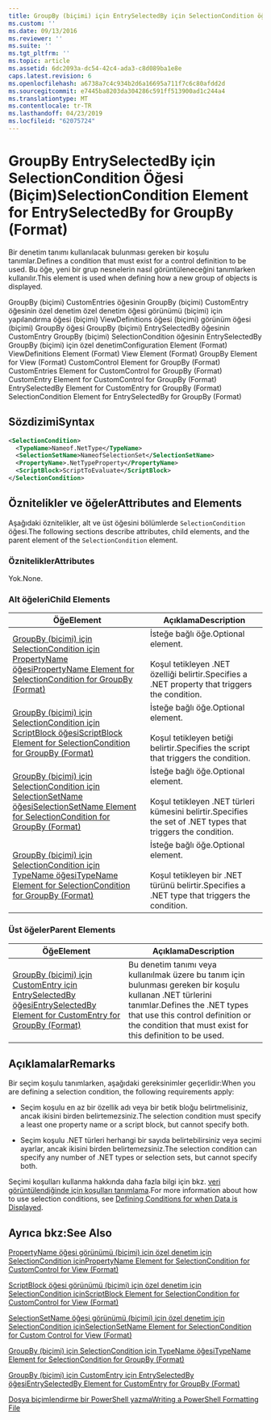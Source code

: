```yaml
---
title: GroupBy (biçimi) için EntrySelectedBy için SelectionCondition öğesi | Microsoft Docs
ms.custom: ''
ms.date: 09/13/2016
ms.reviewer: ''
ms.suite: ''
ms.tgt_pltfrm: ''
ms.topic: article
ms.assetid: 6dc2093a-dc54-42c4-ada3-c8d089ba1e8e
caps.latest.revision: 6
ms.openlocfilehash: a6738a7c4c934b2d6a16695a711f7c6c80afdd2d
ms.sourcegitcommit: e7445ba8203da304286c591ff513900ad1c244a4
ms.translationtype: MT
ms.contentlocale: tr-TR
ms.lasthandoff: 04/23/2019
ms.locfileid: "62075724"
---
```

# <a name="selectioncondition-element-for-entryselectedby-for-groupby-format"></a><span data-ttu-id="07cdb-102">GroupBy EntrySelectedBy için SelectionCondition Öğesi (Biçim)</span><span class="sxs-lookup"><span data-stu-id="07cdb-102">SelectionCondition Element for EntrySelectedBy for GroupBy (Format)</span></span>

<span data-ttu-id="07cdb-103">Bir denetim tanımı kullanılacak bulunması gereken bir koşulu tanımlar.</span><span class="sxs-lookup"><span data-stu-id="07cdb-103">Defines a condition that must exist for a control definition to be used.</span></span> <span data-ttu-id="07cdb-104">Bu öğe, yeni bir grup nesnelerin nasıl görüntüleneceğini tanımlarken kullanılır.</span><span class="sxs-lookup"><span data-stu-id="07cdb-104">This element is used when defining how a new group of objects is displayed.</span></span>

<span data-ttu-id="07cdb-105">GroupBy (biçimi) CustomEntries öğesinin GroupBy (biçimi) CustomEntry öğesinin özel denetim özel denetim öğesi görünümü (biçimi) için yapılandırma öğesi (biçimi) ViewDefinitions öğesi (biçimi) görünüm öğesi (biçimi) GroupBy öğesi GroupBy (biçimi) EntrySelectedBy öğesinin CustomEntry GroupBy (biçimi) SelectionCondition öğesinin EntrySelectedBy GroupBy (biçimi) için özel denetim</span><span class="sxs-lookup"><span data-stu-id="07cdb-105">Configuration Element (Format) ViewDefinitions Element (Format) View Element (Format) GroupBy Element for View (Format) CustomControl Element for GroupBy (Format) CustomEntries Element for CustomControl for GroupBy (Format) CustomEntry Element for CustomControl for GroupBy (Format) EntrySelectedBy Element for CustomEntry for GroupBy (Format) SelectionCondition Element for EntrySelectedBy for GroupBy (Format)</span></span>

## <a name="syntax"></a><span data-ttu-id="07cdb-106">Sözdizimi</span><span class="sxs-lookup"><span data-stu-id="07cdb-106">Syntax</span></span>

```xml
<SelectionCondition>
  <TypeName>Nameof.NetType</TypeName>
  <SelectionSetName>NameofSelectionSet</SelectionSetName>
  <PropertyName>.NetTypeProperty</PropertyName>
  <ScriptBlock>ScriptToEvaluate</ScriptBlock>
</SelectionCondition>
```

## <a name="attributes-and-elements"></a><span data-ttu-id="07cdb-107">Öznitelikler ve öğeler</span><span class="sxs-lookup"><span data-stu-id="07cdb-107">Attributes and Elements</span></span>

<span data-ttu-id="07cdb-108">Aşağıdaki öznitelikler, alt ve üst öğesini bölümlerde `SelectionCondition` öğesi.</span><span class="sxs-lookup"><span data-stu-id="07cdb-108">The following sections describe attributes, child elements, and the parent element of the `SelectionCondition` element.</span></span>

### <a name="attributes"></a><span data-ttu-id="07cdb-109">Öznitelikler</span><span class="sxs-lookup"><span data-stu-id="07cdb-109">Attributes</span></span>

<span data-ttu-id="07cdb-110">Yok.</span><span class="sxs-lookup"><span data-stu-id="07cdb-110">None.</span></span>

### <a name="child-elements"></a><span data-ttu-id="07cdb-111">Alt öğeleri</span><span class="sxs-lookup"><span data-stu-id="07cdb-111">Child Elements</span></span>

|<span data-ttu-id="07cdb-112">Öğe</span><span class="sxs-lookup"><span data-stu-id="07cdb-112">Element</span></span>|<span data-ttu-id="07cdb-113">Açıklama</span><span class="sxs-lookup"><span data-stu-id="07cdb-113">Description</span></span>|
|-------------|-----------------|
|[<span data-ttu-id="07cdb-114">GroupBy (biçimi) için SelectionCondition için PropertyName öğesi</span><span class="sxs-lookup"><span data-stu-id="07cdb-114">PropertyName Element for SelectionCondition for GroupBy (Format)</span></span>](./propertyname-element-for-selectioncondition-for-groupby-format.md)|<span data-ttu-id="07cdb-115">İsteğe bağlı öğe.</span><span class="sxs-lookup"><span data-stu-id="07cdb-115">Optional element.</span></span><br /><br /> <span data-ttu-id="07cdb-116">Koşul tetikleyen .NET özelliği belirtir.</span><span class="sxs-lookup"><span data-stu-id="07cdb-116">Specifies a .NET property that triggers the condition.</span></span>|
|[<span data-ttu-id="07cdb-117">GroupBy (biçimi) için SelectionCondition için ScriptBlock öğesi</span><span class="sxs-lookup"><span data-stu-id="07cdb-117">ScriptBlock Element for SelectionCondition for GroupBy (Format)</span></span>](./scriptblock-element-for-selectioncondition-for-entryselectedby-for-groupby-format.md)|<span data-ttu-id="07cdb-118">İsteğe bağlı öğe.</span><span class="sxs-lookup"><span data-stu-id="07cdb-118">Optional element.</span></span><br /><br /> <span data-ttu-id="07cdb-119">Koşul tetikleyen betiği belirtir.</span><span class="sxs-lookup"><span data-stu-id="07cdb-119">Specifies the script that triggers the condition.</span></span>|
|[<span data-ttu-id="07cdb-120">GroupBy (biçimi) için SelectionCondition için SelectionSetName öğesi</span><span class="sxs-lookup"><span data-stu-id="07cdb-120">SelectionSetName Element for SelectionCondition for GroupBy (Format)</span></span>](./selectionsetname-element-for-selectioncondition-for-groupby-format.md)|<span data-ttu-id="07cdb-121">İsteğe bağlı öğe.</span><span class="sxs-lookup"><span data-stu-id="07cdb-121">Optional element.</span></span><br /><br /> <span data-ttu-id="07cdb-122">Koşul tetikleyen .NET türleri kümesini belirtir.</span><span class="sxs-lookup"><span data-stu-id="07cdb-122">Specifies the set of .NET types that triggers the condition.</span></span>|
|[<span data-ttu-id="07cdb-123">GroupBy (biçimi) için SelectionCondition için TypeName öğesi</span><span class="sxs-lookup"><span data-stu-id="07cdb-123">TypeName Element for SelectionCondition for GroupBy  (Format)</span></span>](./typename-element-for-selectioncondition-for-groupby-format.md)|<span data-ttu-id="07cdb-124">İsteğe bağlı öğe.</span><span class="sxs-lookup"><span data-stu-id="07cdb-124">Optional element.</span></span><br /><br /> <span data-ttu-id="07cdb-125">Koşul tetikleyen bir .NET türünü belirtir.</span><span class="sxs-lookup"><span data-stu-id="07cdb-125">Specifies a .NET type that triggers the condition.</span></span>|

### <a name="parent-elements"></a><span data-ttu-id="07cdb-126">Üst öğeler</span><span class="sxs-lookup"><span data-stu-id="07cdb-126">Parent Elements</span></span>

|<span data-ttu-id="07cdb-127">Öğe</span><span class="sxs-lookup"><span data-stu-id="07cdb-127">Element</span></span>|<span data-ttu-id="07cdb-128">Açıklama</span><span class="sxs-lookup"><span data-stu-id="07cdb-128">Description</span></span>|
|-------------|-----------------|
|[<span data-ttu-id="07cdb-129">GroupBy (biçimi) için CustomEntry için EntrySelectedBy öğesi</span><span class="sxs-lookup"><span data-stu-id="07cdb-129">EntrySelectedBy Element for CustomEntry for GroupBy (Format)</span></span>](./entryselectedby-element-for-customentry-for-groupby-format.md)|<span data-ttu-id="07cdb-130">Bu denetim tanımı veya kullanılmak üzere bu tanım için bulunması gereken bir koşulu kullanan .NET türlerini tanımlar.</span><span class="sxs-lookup"><span data-stu-id="07cdb-130">Defines the .NET types that use this control definition or the condition that must exist for this definition to be used.</span></span>|

## <a name="remarks"></a><span data-ttu-id="07cdb-131">Açıklamalar</span><span class="sxs-lookup"><span data-stu-id="07cdb-131">Remarks</span></span>

<span data-ttu-id="07cdb-132">Bir seçim koşulu tanımlarken, aşağıdaki gereksinimler geçerlidir:</span><span class="sxs-lookup"><span data-stu-id="07cdb-132">When you are defining a selection condition, the following requirements apply:</span></span>

- <span data-ttu-id="07cdb-133">Seçim koşulu en az bir özellik adı veya bir betik bloğu belirtmelisiniz, ancak ikisini birden belirtemezsiniz.</span><span class="sxs-lookup"><span data-stu-id="07cdb-133">The selection condition must specify a least one property name or a script block, but cannot specify both.</span></span>

- <span data-ttu-id="07cdb-134">Seçim koşulu .NET türleri herhangi bir sayıda belirtebilirsiniz veya seçimi ayarlar, ancak ikisini birden belirtemezsiniz.</span><span class="sxs-lookup"><span data-stu-id="07cdb-134">The selection condition can specify any number of .NET types or selection sets, but cannot specify both.</span></span>

<span data-ttu-id="07cdb-135">Seçimi koşulları kullanma hakkında daha fazla bilgi için bkz. [veri görüntülendiğinde için koşulları tanımlama](./defining-conditions-for-displaying-data.md).</span><span class="sxs-lookup"><span data-stu-id="07cdb-135">For more information about how to use selection conditions, see [Defining Conditions for when Data is Displayed](./defining-conditions-for-displaying-data.md).</span></span>

## <a name="see-also"></a><span data-ttu-id="07cdb-136">Ayrıca bkz:</span><span class="sxs-lookup"><span data-stu-id="07cdb-136">See Also</span></span>

[<span data-ttu-id="07cdb-137">PropertyName öğesi görünümü (biçimi) için özel denetim için SelectionCondition için</span><span class="sxs-lookup"><span data-stu-id="07cdb-137">PropertyName Element for SelectionCondition for CustomControl for View (Format)</span></span>](./propertyname-element-for-selectioncondition-for-customcontrol-for-view-format.md)

[<span data-ttu-id="07cdb-138">ScriptBlock öğesi görünümü (biçimi) için özel denetim için SelectionCondition için</span><span class="sxs-lookup"><span data-stu-id="07cdb-138">ScriptBlock Element for SelectionCondition for CustomControl for View (Format)</span></span>](./scriptblock-element-for-selectioncondition-for-customcontrol-for-view-format.md)

[<span data-ttu-id="07cdb-139">SelectionSetName öğesi görünümü (biçimi) için özel denetim için SelectionCondition için</span><span class="sxs-lookup"><span data-stu-id="07cdb-139">SelectionSetName Element for SelectionCondition for Custom Control for View (Format)</span></span>](./selectionsetname-element-for-selectioncondition-for-customcontrol-for-view-format.md)

[<span data-ttu-id="07cdb-140">GroupBy (biçimi) için SelectionCondition için TypeName öğesi</span><span class="sxs-lookup"><span data-stu-id="07cdb-140">TypeName Element for SelectionCondition for GroupBy  (Format)</span></span>](./typename-element-for-selectioncondition-for-groupby-format.md)

[<span data-ttu-id="07cdb-141">GroupBy (biçimi) için CustomEntry için EntrySelectedBy öğesi</span><span class="sxs-lookup"><span data-stu-id="07cdb-141">EntrySelectedBy Element for CustomEntry for GroupBy (Format)</span></span>](./entryselectedby-element-for-customentry-for-groupby-format.md)

[<span data-ttu-id="07cdb-142">Dosya biçimlendirme bir PowerShell yazma</span><span class="sxs-lookup"><span data-stu-id="07cdb-142">Writing a PowerShell Formatting File</span></span>](./writing-a-powershell-formatting-file.md)
